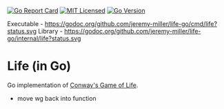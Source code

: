 [![Go Report Card](https://goreportcard.com/badge/github.com/jeremy-miller/life-go)](https://goreportcard.com/report/github.com/jeremy-miller/life-go)
[![MIT Licensed](https://img.shields.io/badge/license-MIT-blue.svg)](https://github.com/jeremy-miller/life-go/blob/master/LICENSE)
[![Go Version](https://img.shields.io/badge/Go-1.10-blue.svg)]()

Executable - https://godoc.org/github.com/jeremy-miller/life-go/cmd/life?status.svg
Library - https://godoc.org/github.com/jeremy-miller/life-go/internal/life?status.svg

# Life (in Go)
Go implementation of [Conway's Game of Life](https://en.wikipedia.org/wiki/Conway%27s_Game_of_Life).

- move wg back into function
